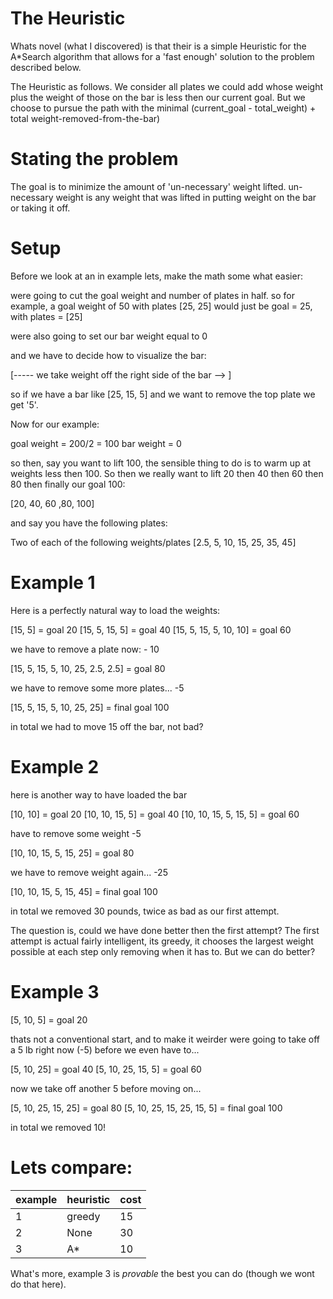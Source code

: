 The Heuristic
=====================================================
Whats novel (what I discovered) is that their is a simple Heuristic for
the A*Search algorithm that allows for a 'fast enough' solution to the problem
described below.

The Heuristic as follows. We consider all plates we could add
whose weight plus the weight of those on the bar is less then our current goal.
But we choose to pursue the path with the 
  minimal (current_goal - total_weight) + total weight-removed-from-the-bar)


Stating the problem
===================================================
The goal is to minimize the amount of 'un-necessary' weight lifted.
un-necessary weight is any weight that was lifted in putting weight on the 
bar or taking it off.


Setup
===================================================
Before we look at an in example lets, make the math some what easier:

  were going to cut the goal weight and number of plates in half. 
  so for example, a goal weight of 50 with plates [25, 25] would just be
  goal = 25, with plates = [25]

  were also going to set our bar weight equal to 0

  and we have to decide how to visualize the bar:

  [----- we take weight off the right side of the bar --> ]

  so if we have a bar like [25, 15, 5] and we want to remove the top plate we get '5'.

Now for our example:

  goal weight = 200/2 = 100
  bar weight = 0

so then, say you want to lift 100, the sensible thing to do is to warm up
at weights less then 100. So then we really want to lift 20 then 40 then 60 then
80 then finally our goal 100:

  [20, 40, 60 ,80, 100]

and say you have the following plates:

  Two of each of the following weights/plates [2.5, 5, 10, 15, 25, 35, 45]

Example 1
===================================================
Here is a perfectly natural way to load the weights:

[15, 5]                                   = goal 20
[15, 5, 15, 5]                            = goal 40
[15, 5, 15, 5, 10, 10]                    = goal 60

we have to remove a plate now: - 10

[15, 5, 15, 5, 10, 25, 2.5, 2.5]          = goal 80

we have to remove some more plates... -5

[15, 5, 15, 5, 10, 25, 25]                = final goal 100

in total we had to move 15 off the bar, not bad? 

  
Example 2
===================================================
here is another way to have loaded the bar

[10, 10]                              = goal 20
[10, 10, 15, 5]                       = goal 40
[10, 10, 15, 5, 15, 5]                = goal 60

have to remove some weight -5

[10, 10, 15, 5, 15, 25]               = goal 80

we have to remove weight again... -25

[10, 10, 15, 5, 15, 45]               = final goal 100

in total we removed 30 pounds, twice as bad as our first attempt.


The question is, could we have done better then the first attempt? The first
attempt is actual fairly intelligent, its greedy, it chooses the largest 
weight possible at each step only removing when it has to.
But we can do better?

Example 3 
==================================================
  
[5, 10, 5] = goal 20

thats not a conventional start, and to make it weirder were going to take off a 5 lb
right now (-5) before we even have to...

[5, 10, 25] = goal 40
[5, 10, 25, 15, 5] = goal 60

now we take off another 5 before moving on...

[5, 10, 25, 15, 25] = goal 80
[5, 10, 25, 15, 25, 15, 5] = final goal 100

in total we removed 10!


Lets compare:
=================================================

| example | heuristic | cost |
|---------|-----------|------|
| 1       | greedy    | 15   |
| 2       | None      | 30   |
| 3       | A*        | 10   |

What's more, example 3 is *provable* the best you can do 
(though we wont do that here).
